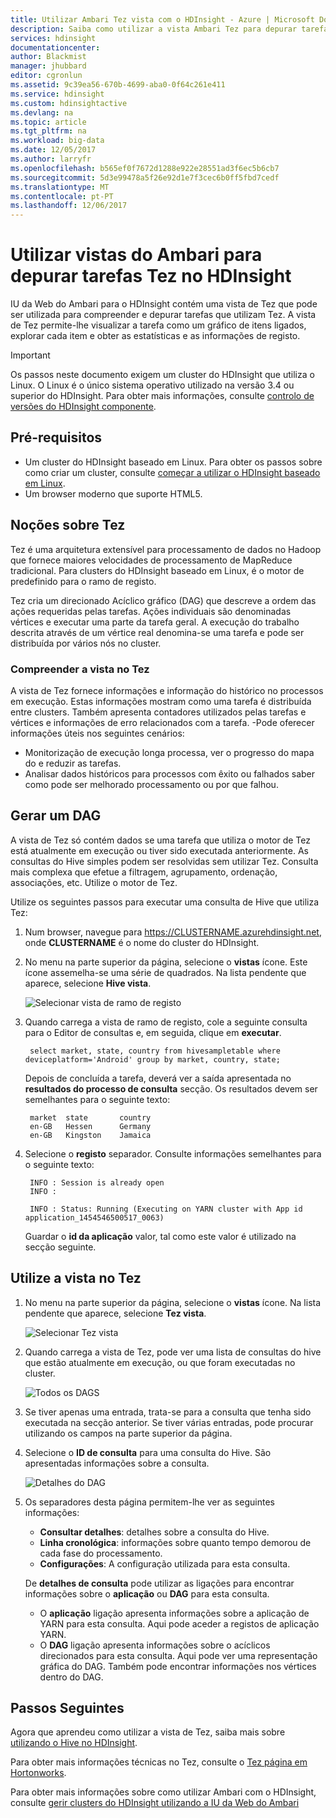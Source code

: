```yaml
---
title: Utilizar Ambari Tez vista com o HDInsight - Azure | Microsoft Docs
description: Saiba como utilizar a vista Ambari Tez para depurar tarefas Tez no HDInsight.
services: hdinsight
documentationcenter: 
author: Blackmist
manager: jhubbard
editor: cgronlun
ms.assetid: 9c39ea56-670b-4699-aba0-0f64c261e411
ms.service: hdinsight
ms.custom: hdinsightactive
ms.devlang: na
ms.topic: article
ms.tgt_pltfrm: na
ms.workload: big-data
ms.date: 12/05/2017
ms.author: larryfr
ms.openlocfilehash: b565ef0f7672d1288e922e28551ad3f6ec5b6cb7
ms.sourcegitcommit: 5d3e99478a5f26e92d1e7f3cec6b0ff5fbd7cedf
ms.translationtype: MT
ms.contentlocale: pt-PT
ms.lasthandoff: 12/06/2017
---
```

# <a name="use-ambari-views-to-debug-tez-jobs-on-hdinsight"></a>Utilizar vistas do Ambari para depurar tarefas Tez no HDInsight

IU da Web do Ambari para o HDInsight contém uma vista de Tez que pode ser utilizada para compreender e depurar tarefas que utilizam Tez. A vista de Tez permite-lhe visualizar a tarefa como um gráfico de itens ligados, explorar cada item e obter as estatísticas e as informações de registo.

> [!IMPORTANT]
> Os passos neste documento exigem um cluster do HDInsight que utiliza o Linux. O Linux é o único sistema operativo utilizado na versão 3.4 ou superior do HDInsight. Para obter mais informações, consulte [controlo de versões do HDInsight componente](hdinsight-component-versioning.md#hdinsight-windows-retirement).

## <a name="prerequisites"></a>Pré-requisitos

* Um cluster do HDInsight baseado em Linux. Para obter os passos sobre como criar um cluster, consulte [começar a utilizar o HDInsight baseado em Linux](hadoop/apache-hadoop-linux-tutorial-get-started.md).
* Um browser moderno que suporte HTML5.

## <a name="understanding-tez"></a>Noções sobre Tez

Tez é uma arquitetura extensível para processamento de dados no Hadoop que fornece maiores velocidades de processamento de MapReduce tradicional. Para clusters do HDInsight baseado em Linux, é o motor de predefinido para o ramo de registo.

Tez cria um direcionado Acíclico gráfico (DAG) que descreve a ordem das ações requeridas pelas tarefas. Ações individuais são denominadas vértices e executar uma parte da tarefa geral. A execução do trabalho descrita através de um vértice real denomina-se uma tarefa e pode ser distribuída por vários nós no cluster.

### <a name="understanding-the-tez-view"></a>Compreender a vista no Tez

A vista de Tez fornece informações e informação do histórico no processos em execução. Estas informações mostram como uma tarefa é distribuída entre clusters. Também apresenta contadores utilizados pelas tarefas e vértices e informações de erro relacionados com a tarefa. -Pode oferecer informações úteis nos seguintes cenários:

* Monitorização de execução longa processa, ver o progresso do mapa do e reduzir as tarefas.
* Analisar dados históricos para processos com êxito ou falhados saber como pode ser melhorado processamento ou por que falhou.

## <a name="generate-a-dag"></a>Gerar um DAG

A vista de Tez só contém dados se uma tarefa que utiliza o motor de Tez está atualmente em execução ou tiver sido executada anteriormente. As consultas do Hive simples podem ser resolvidas sem utilizar Tez. Consulta mais complexa que efetue a filtragem, agrupamento, ordenação, associações, etc. Utilize o motor de Tez.

Utilize os seguintes passos para executar uma consulta de Hive que utiliza Tez:

1. Num browser, navegue para https://CLUSTERNAME.azurehdinsight.net, onde **CLUSTERNAME** é o nome do cluster do HDInsight.

2. No menu na parte superior da página, selecione o **vistas** ícone. Este ícone assemelha-se uma série de quadrados. Na lista pendente que aparece, selecione **Hive vista**.

    ![Selecionar vista de ramo de registo](./media/hdinsight-debug-ambari-tez-view/selecthive.png)

3. Quando carrega a vista de ramo de registo, cole a seguinte consulta para o Editor de consultas e, em seguida, clique em **executar**.

        select market, state, country from hivesampletable where deviceplatform='Android' group by market, country, state;

    Depois de concluída a tarefa, deverá ver a saída apresentada no **resultados do processo de consulta** secção. Os resultados devem ser semelhantes para o seguinte texto:

        market  state       country
        en-GB   Hessen      Germany
        en-GB   Kingston    Jamaica

4. Selecione o **registo** separador. Consulte informações semelhantes para o seguinte texto:

        INFO : Session is already open
        INFO :

        INFO : Status: Running (Executing on YARN cluster with App id application_1454546500517_0063)

    Guardar o **id da aplicação** valor, tal como este valor é utilizado na secção seguinte.

## <a name="use-the-tez-view"></a>Utilize a vista no Tez

1. No menu na parte superior da página, selecione o **vistas** ícone. Na lista pendente que aparece, selecione **Tez vista**.

    ![Selecionar Tez vista](./media/hdinsight-debug-ambari-tez-view/selecttez.png)

2. Quando carrega a vista de Tez, pode ver uma lista de consultas do hive que estão atualmente em execução, ou que foram executadas no cluster.

    ![Todos os DAGS](./media/hdinsight-debug-ambari-tez-view/tez-view-home.png)

3. Se tiver apenas uma entrada, trata-se para a consulta que tenha sido executada na secção anterior. Se tiver várias entradas, pode procurar utilizando os campos na parte superior da página.

4. Selecione o **ID de consulta** para uma consulta do Hive. São apresentadas informações sobre a consulta.

    ![Detalhes do DAG](./media/hdinsight-debug-ambari-tez-view/query-details.png)

5. Os separadores desta página permitem-lhe ver as seguintes informações:

    * **Consultar detalhes**: detalhes sobre a consulta do Hive.
    * **Linha cronológica**: informações sobre quanto tempo demorou de cada fase do processamento.
    * **Configurações**: A configuração utilizada para esta consulta.

    De __detalhes de consulta__ pode utilizar as ligações para encontrar informações sobre o __aplicação__ ou __DAG__ para esta consulta.
    
    * O __aplicação__ ligação apresenta informações sobre a aplicação de YARN para esta consulta. Aqui pode aceder a registos de aplicação YARN.
    * O __DAG__ ligação apresenta informações sobre o acíclicos direcionados para esta consulta. Aqui pode ver uma representação gráfica do DAG. Também pode encontrar informações nos vértices dentro do DAG.

## <a name="next-steps"></a>Passos Seguintes

Agora que aprendeu como utilizar a vista de Tez, saiba mais sobre [utilizando o Hive no HDInsight](hadoop/hdinsight-use-hive.md).

Para obter mais informações técnicas no Tez, consulte o [Tez página em Hortonworks](http://hortonworks.com/hadoop/tez/).

Para obter mais informações sobre como utilizar Ambari com o HDInsight, consulte [gerir clusters do HDInsight utilizando a IU da Web do Ambari](hdinsight-hadoop-manage-ambari.md)
